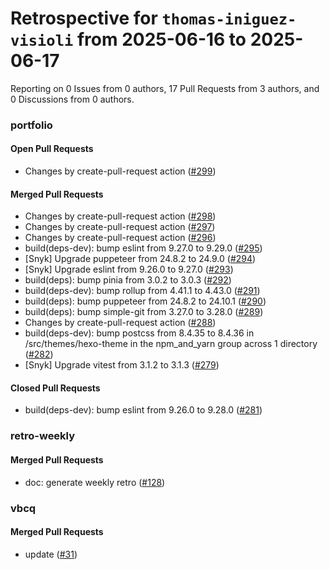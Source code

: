 # Retrospective for `thomas-iniguez-visioli` from 2025-06-16 to 2025-06-17

Reporting on 0 Issues from 0 authors, 17 Pull Requests from 3 authors, and 0 Discussions from 0 authors.


### portfolio

#### Open Pull Requests

- Changes by create-pull-request action ([#299](https://github.com/thomas-iniguez-visioli/portfolio/pull/299))

#### Merged Pull Requests

- Changes by create-pull-request action ([#298](https://github.com/thomas-iniguez-visioli/portfolio/pull/298))
- Changes by create-pull-request action ([#297](https://github.com/thomas-iniguez-visioli/portfolio/pull/297))
- Changes by create-pull-request action ([#296](https://github.com/thomas-iniguez-visioli/portfolio/pull/296))
- build(deps-dev): bump eslint from 9.27.0 to 9.29.0 ([#295](https://github.com/thomas-iniguez-visioli/portfolio/pull/295))
- [Snyk] Upgrade puppeteer from 24.8.2 to 24.9.0 ([#294](https://github.com/thomas-iniguez-visioli/portfolio/pull/294))
- [Snyk] Upgrade eslint from 9.26.0 to 9.27.0 ([#293](https://github.com/thomas-iniguez-visioli/portfolio/pull/293))
- build(deps): bump pinia from 3.0.2 to 3.0.3 ([#292](https://github.com/thomas-iniguez-visioli/portfolio/pull/292))
- build(deps-dev): bump rollup from 4.41.1 to 4.43.0 ([#291](https://github.com/thomas-iniguez-visioli/portfolio/pull/291))
- build(deps): bump puppeteer from 24.8.2 to 24.10.1 ([#290](https://github.com/thomas-iniguez-visioli/portfolio/pull/290))
- build(deps): bump simple-git from 3.27.0 to 3.28.0 ([#289](https://github.com/thomas-iniguez-visioli/portfolio/pull/289))
- Changes by create-pull-request action ([#288](https://github.com/thomas-iniguez-visioli/portfolio/pull/288))
- build(deps-dev): bump postcss from 8.4.35 to 8.4.36 in /src/themes/hexo-theme in the npm_and_yarn group across 1 directory ([#282](https://github.com/thomas-iniguez-visioli/portfolio/pull/282))
- [Snyk] Upgrade vitest from 3.1.2 to 3.1.3 ([#279](https://github.com/thomas-iniguez-visioli/portfolio/pull/279))

#### Closed Pull Requests

- build(deps-dev): bump eslint from 9.26.0 to 9.28.0 ([#281](https://github.com/thomas-iniguez-visioli/portfolio/pull/281))

### retro-weekly

#### Merged Pull Requests

- doc: generate weekly retro ([#128](https://github.com/thomas-iniguez-visioli/retro-weekly/pull/128))

### vbcq

#### Merged Pull Requests

- update  ([#31](https://github.com/thomas-iniguez-visioli/vbcq/pull/31))